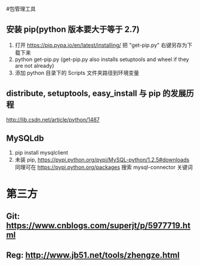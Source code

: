 #包管理工具
## 安装 pip(python 版本要大于等于 2.7)
1. 打开 https://pip.pypa.io/en/latest/installing/ 把 "get-pip.py" 右键另存为下载下来
2. python get-pip.py (get-pip.py also installs setuptools and wheel if they are not already)
3. 添加 python 目录下的 Scripts 文件夹路径到环境变量

## distribute, setuptools, easy_install 与 pip 的发展历程
http://lib.csdn.net/article/python/1487 

## MySQLdb
1. pip install mysqlclient
2. 未装 pip, https://pypi.python.org/pypi/MySQL-python/1.2.5#downloads
同理可在 https://pypi.python.org/packages 搜索 mysql-connector 关键词

# 第三方
## Git: https://www.cnblogs.com/superjt/p/5977719.html
## Reg: http://www.jb51.net/tools/zhengze.html